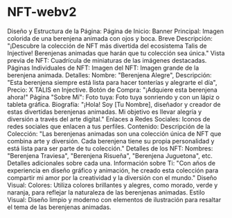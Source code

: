 # NFT-webv2

Diseño y Estructura de la Página:
Página de Inicio:
Banner Principal: Imagen colorida de una berenjena animada con ojos y boca.
Breve Descripción: "¡Descubre la colección de NFT más divertida del ecosistema Talis de Injective! Berenjenas animadas que harán que tu colección sea única."
Vista previa de NFT: Cuadrícula de miniaturas de las imágenes destacadas.
Páginas Individuales de NFT:
Imagen del NFT: Imagen grande de la berenjena animada.
Detalles: Nombre: "Berenjena Alegre", Descripción: "Esta berenjena siempre está lista para hacer tonterías y alegrarte el día", Precio: X TALIS en Injective.
Botón de Compra: "¡Adquiere esta berenjena ahora!"
Página "Sobre Mí":
Foto tuya: Foto tuya sonriendo y con un lápiz o tableta gráfica.
Biografía: "¡Hola! Soy [Tu Nombre], diseñador y creador de estas divertidas berenjenas animadas. Mi objetivo es llevar alegría y diversión a través del arte digital."
Enlaces a Redes Sociales: Iconos de redes sociales que enlacen a tus perfiles.
Contenido:
Descripción de la Colección: "Las berenjenas animadas son una colección única de NFT que combina arte y diversión. Cada berenjena tiene su propia personalidad y está lista para ser parte de tu colección."
Detalles de los NFT: Nombres: "Berenjena Traviesa", "Berenjena Risueña", "Berenjena Juguetona", etc. Detalles adicionales sobre cada una.
Información sobre Ti: "Con años de experiencia en diseño gráfico y animación, he creado esta colección para compartir mi amor por la creatividad y la diversión con el mundo."
Diseño Visual:
Colores: Utiliza colores brillantes y alegres, como morado, verde y naranja, para reflejar la naturaleza de las berenjenas animadas.
Estilo Visual: Diseño limpio y moderno con elementos de ilustración para resaltar el tema de las berenjenas animadas.
